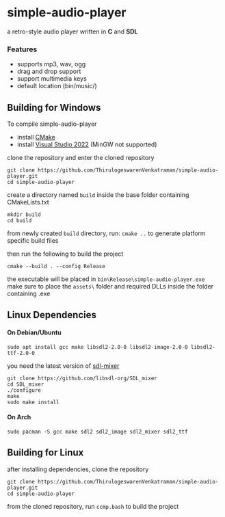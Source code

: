 # simple-audio-player
a retro-style audio player written in **C** and **SDL**

### Features
  - supports mp3, wav, ogg
  - drag and drop support
  - support multimedia keys
  - default location (bin/music/)

## Building for Windows

To compile simple-audio-player
  - install [CMake](https://cmake.org/download/)
  - install [Visual Studio 2022](https://visualstudio.microsoft.com/) (MinGW not supported)

clone the repository and enter the cloned repository
```shell
git clone https://github.com/ThirulogeswarenVenkatraman/simple-audio-player.git
cd simple-audio-player
```
create a directory named ``build`` inside the base folder containing CMakeLists.txt
```shell
mkdir build
cd build 
```
from newly created ``build`` directory, run: ``cmake ..`` to generate platform specific build files

then run the following to build the project
```shell
cmake --build . --config Release
```
the executable will be placed in `bin\Release\simple-audio-player.exe`  
make sure to place the `assets\` folder and required DLLs inside the folder containing .exe
## Linux Dependencies

#### On Debian/Ubuntu
```shell
sudo apt install gcc make libsdl2-2.0-0 libsdl2-image-2.0-0 libsdl2-ttf-2.0-0 
```
you need the latest version of [sdl-mixer](https://github.com/libsdl-org/SDL_mixer)

```shell
git clone https://github.com/libsdl-org/SDL_mixer
cd SDL_mixer
./configure
make
sudo make install
```
#### On Arch
```shell
sudo pacman -S gcc make sdl2 sdl2_image sdl2_mixer sdl2_ttf
```
## Building for Linux
after installing dependencies, clone the repository
```shell
git clone https://github.com/ThirulogeswarenVenkatraman/simple-audio-player.git
cd simple-audio-player
```
from the cloned repository, run `ccmp.bash` to build the project
